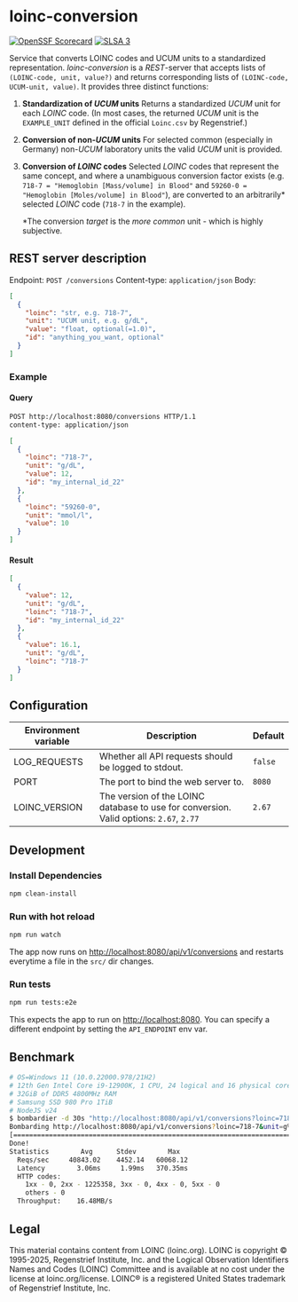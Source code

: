 # loinc-conversion

[![OpenSSF Scorecard](https://api.scorecard.dev/projects/github.com/miracum/loinc-conversion/badge)](https://scorecard.dev/viewer/?uri=github.com/miracum/loinc-conversion)
[![SLSA 3](https://slsa.dev/images/gh-badge-level3.svg)](https://slsa.dev)

Service that converts LOINC codes and UCUM units to a standardized representation.
_loinc-conversion_ is a _REST_-server that accepts lists of `(LOINC-code, unit, value?)` and returns corresponding lists of `(LOINC-code, UCUM-unit, value)`.
It provides three distinct functions:

1. **Standardization of _UCUM_ units**
   Returns a standardized _UCUM_ unit for each _LOINC_ code. (In most cases, the
   returned _UCUM_ unit is the `EXAMPLE_UNIT` defined in the official `Loinc.csv`
   by Regenstrief.)

2. **Conversion of non-_UCUM_ units**
   For selected common (especially in Germany) non-_UCUM_ laboratory units the
   valid _UCUM_ unit is provided.

3. **Conversion of _LOINC_ codes**
   Selected _LOINC_ codes that represent the same concept, and where a unambiguous
   conversion factor exists (e.g. `718-7 = "Hemoglobin [Mass/volume] in Blood"` and
   `59260-0 = "Hemoglobin [Moles/volume] in Blood"`), are converted to an arbitrarily\*
   selected _LOINC_ code (`718-7` in the example).

   \*The conversion _target_ is the _more common_ unit - which is highly subjective.

## REST server description

Endpoint: `POST /conversions`
Content-type: `application/json`
Body:

```json
[
  {
    "loinc": "str, e.g. 718-7",
    "unit": "UCUM unit, e.g. g/dL",
    "value": "float, optional(=1.0)",
    "id": "anything_you_want, optional"
  }
]
```

### Example

#### Query

```txt
POST http://localhost:8080/conversions HTTP/1.1
content-type: application/json
```

```json
[
  {
    "loinc": "718-7",
    "unit": "g/dL",
    "value": 12,
    "id": "my_internal_id_22"
  },
  {
    "loinc": "59260-0",
    "unit": "mmol/l",
    "value": 10
  }
]
```

#### Result

```json
[
  {
    "value": 12,
    "unit": "g/dL",
    "loinc": "718-7",
    "id": "my_internal_id_22"
  },
  {
    "value": 16.1,
    "unit": "g/dL",
    "loinc": "718-7"
  }
]
```

## Configuration

| Environment variable | Description                                                                            | Default |
| -------------------- | -------------------------------------------------------------------------------------- | ------- |
| LOG_REQUESTS         | Whether all API requests should be logged to stdout.                                   | `false` |
| PORT                 | The port to bind the web server to.                                                    | `8080`  |
| LOINC_VERSION        | The version of the LOINC database to use for conversion. Valid options: `2.67`, `2.77` | `2.67`  |

## Development

### Install Dependencies

```sh
npm clean-install
```

### Run with hot reload

```sh
npm run watch
```

The app now runs on <http://localhost:8080/api/v1/conversions> and restarts everytime a file in the `src/` dir changes.

### Run tests

```sh
npm run tests:e2e
```

This expects the app to run on <http://localhost:8080>. You can specify a different endpoint by setting the `API_ENDPOINT` env var.

## Benchmark

```sh
# OS=Windows 11 (10.0.22000.978/21H2)
# 12th Gen Intel Core i9-12900K, 1 CPU, 24 logical and 16 physical cores
# 32GiB of DDR5 4800MHz RAM
# Samsung SSD 980 Pro 1TiB
# NodeJS v24
$ bombardier -d 30s "http://localhost:8080/api/v1/conversions?loinc=718-7&unit=g%2FdL&value=10"
Bombarding http://localhost:8080/api/v1/conversions?loinc=718-7&unit=g%2FdL&value=10 for 30s using 125 connection(s)
[===========================================================================================================] 30s
Done!
Statistics        Avg      Stdev        Max
  Reqs/sec     40843.02    4452.14   60068.12
  Latency        3.06ms     1.99ms   370.35ms
  HTTP codes:
    1xx - 0, 2xx - 1225358, 3xx - 0, 4xx - 0, 5xx - 0
    others - 0
  Throughput:    16.48MB/s
```

## Legal

This material contains content from LOINC (loinc.org). LOINC is copyright © 1995-2025, Regenstrief Institute, Inc. and the Logical Observation Identifiers Names and Codes (LOINC) Committee and is available at no cost under the license at loinc.org/license. LOINC® is a registered United States trademark of Regenstrief Institute, Inc.
